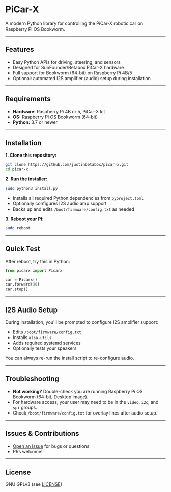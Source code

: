 # PiCar-X

A modern Python library for controlling the PiCar-X robotic car on Raspberry Pi OS Bookworm.

---

## Features

- Easy Python APIs for driving, steering, and sensors
- Designed for SunFounder/Betabox PiCar-X hardware
- Full support for Bookworm (64-bit) on Raspberry Pi 4B/5
- Optional: automated I2S amplifier (audio) setup during installation

---

## Requirements

- **Hardware:** Raspberry Pi 4B or 5, PiCar-X kit
- **OS:** Raspberry Pi OS Bookworm (64-bit)
- **Python:** 3.7 or newer

---

## Installation

**1. Clone this repository:**
```sh
git clone https://github.com/justinbetabox/picar-x.git
cd picar-x
```

**2. Run the installer:**
```sh
sudo python3 install.py
```
- Installs all required Python dependencies from `pyproject.toml`
- Optionally configures I2S audio amp support
- Backs up and edits `/boot/firmware/config.txt` as needed

**3. Reboot your Pi:**
```sh
sudo reboot
```

---

## Quick Test

After reboot, try this in Python:

```python
from picarx import Picarx

car = Picarx()
car.forward(30)
car.stop()
```

---

## I2S Audio Setup

During installation, you'll be prompted to configure I2S amplifier support:
- Edits `/boot/firmware/config.txt`
- Installs `alsa-utils`
- Adds required systemd services
- Optionally tests your speakers

You can always re-run the install script to re-configure audio.

---

## Troubleshooting

- **Not working?** Double-check you are running Raspberry Pi OS Bookworm (64-bit, Desktop image).
- For hardware access, your user may need to be in the `video`, `i2c`, and `spi` groups.
- Check `/boot/firmware/config.txt` for overlay lines after audio setup.

---

## Issues & Contributions

- [Open an Issue](https://github.com/justinbetabox/picar-x/issues) for bugs or questions
- PRs welcome!

---

## License

GNU GPLv3 (see [LICENSE](LICENSE))
